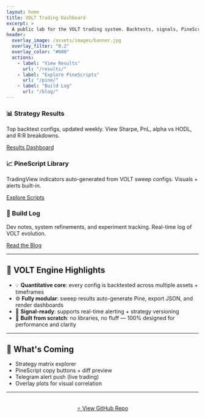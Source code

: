 ```yaml
---
layout: home
title: VOLT Trading Dashboard
excerpt: >
  A public lab for the VOLT trading system. Backtests, signals, PineScripts, and strategy dev logs.
header:
  overlay_image: /assets/images/banner.jpg
  overlay_filter: "0.2"
  overlay_color: "#000"
  actions:
    - label: "View Results"
      url: "/results/"
    - label: "Explore PineScripts"
      url: "/pine/"
    - label: "Build Log"
      url: "/blog/"
---
```


<section class="feature__wrapper">

<div class="feature__item">
  <h3>📊 Strategy Results</h3>
  <p>Top backtest configs, updated weekly. View Sharpe, PnL, alpha vs HODL, and R:R breakdowns.</p>
  <a href="/results/" class="btn btn--primary">Results Dashboard</a>
</div>

<div class="feature__item">
  <h3>📈 PineScript Library</h3>
  <p>TradingView indicators auto-generated from VOLT sweep configs. Visuals + alerts built-in.</p>
  <a href="/pine/" class="btn btn--primary">Explore Scripts</a>
</div>

<div class="feature__item">
  <h3>🧠 Build Log</h3>
  <p>Dev notes, system refinements, and experiment tracking. Real-time log of VOLT evolution.</p>
  <a href="/blog/" class="btn btn--primary">Read the Blog</a>
</div>

</section>

---

## 🚀 VOLT Engine Highlights

- 💡 **Quantitative core**: every config is backtested across multiple assets + timeframes
- ⚙️ **Fully modular**: sweep results auto-generate Pine, export JSON, and render dashboards
- 📡 **Signal-ready**: supports real-time alerting + strategy versioning
- 🧱 **Built from scratch**: no libraries, no fluff — 100% designed for performance and clarity

---

## 🧰 What's Coming

- Strategy matrix explorer
- PineScript copy buttons + diff preview
- Telegram alert push (live trading)
- Overlay plots for visual correlation

---

<div style="text-align:center; margin-top:2rem">
  <a href="https://github.com/cryptocav/volt-trading-dash" class="btn btn--light btn--large">⭐ View GitHub Repo</a>
</div>
